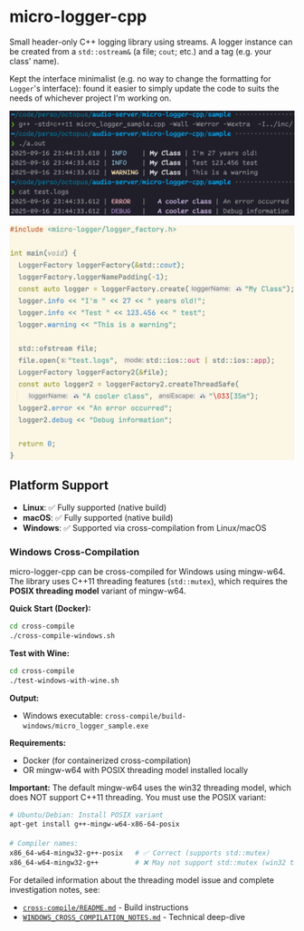 # micro-logger-cpp

Small header-only C++ logging library using streams.
A logger instance can be created from a `std::ostream&` (a file; `cout`; etc.) and a tag (e.g. your class' name).

Kept the interface minimalist (e.g. no way to change the formatting for `Logger`'s interface): found it easier to simply update the code to suits the needs of whichever project I'm working on.

![Sample output for micro-logger-cpp](img/sample_output.png)

![Sample code for micro-logger-cpp](img/sample_code.png)

## Platform Support

- **Linux**: ✅ Fully supported (native build)
- **macOS**: ✅ Fully supported (native build)
- **Windows**: ✅ Supported via cross-compilation from Linux/macOS

### Windows Cross-Compilation

micro-logger-cpp can be cross-compiled for Windows using mingw-w64. The library uses C++11 threading features (`std::mutex`), which requires the **POSIX threading model** variant of mingw-w64.

**Quick Start (Docker):**
```bash
cd cross-compile
./cross-compile-windows.sh
```

**Test with Wine:**
```bash
cd cross-compile
./test-windows-with-wine.sh
```

**Output:**
- Windows executable: `cross-compile/build-windows/micro_logger_sample.exe`

**Requirements:**
- Docker (for containerized cross-compilation)
- OR mingw-w64 with POSIX threading model installed locally

**Important:** The default mingw-w64 uses the win32 threading model, which does NOT support C++11 threading. You must use the POSIX variant:
```bash
# Ubuntu/Debian: Install POSIX variant
apt-get install g++-mingw-w64-x86-64-posix

# Compiler names:
x86_64-w64-mingw32-g++-posix   # ✅ Correct (supports std::mutex)
x86_64-w64-mingw32-g++         # ❌ May not support std::mutex (win32 threading)
```

For detailed information about the threading model issue and complete investigation notes, see:
- [`cross-compile/README.md`](cross-compile/README.md) - Build instructions
- [`WINDOWS_CROSS_COMPILATION_NOTES.md`](WINDOWS_CROSS_COMPILATION_NOTES.md) - Technical deep-dive